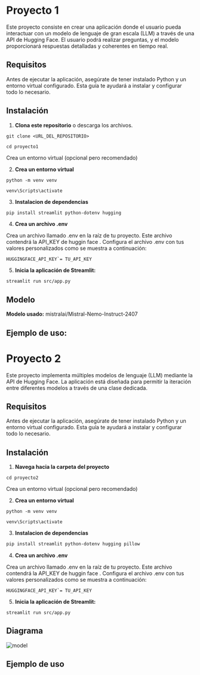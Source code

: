 
# Proyecto 1

Este proyecto consiste en crear una aplicación donde el usuario pueda interactuar con un modelo de lenguaje de gran escala (LLM) a través de una API de Hugging Face. El usuario podrá realizar preguntas, y el modelo proporcionará respuestas detalladas y coherentes en tiempo real.



## Requisitos

Antes de ejecutar la aplicación, asegúrate de tener instalado Python y un entorno virtual configurado. Esta guía te ayudará a instalar y configurar todo lo necesario.

## Instalación

1. **Clona este repositorio** o descarga los archivos.

 
```
git clone <URL_DEL_REPOSITORIO>

cd proyecto1
```

Crea un entorno virtual (opcional pero recomendado)  


2. **Crea un entorno virtual**

  

```
python -m venv venv

venv\Scripts\activate
 ```
  
  

3. **Instalacion de dependencias**

```bash
pip install streamlit python-dotenv hugging
```

4. **Crea un archivo .env**

  

Crea un archivo llamado .env en la raíz de tu proyecto. Este archivo contendrá la API_KEY de huggin face . Configura el archivo .env con tus valores personalizados como se muestra a continuación:

  
```
HUGGINGFACE_API_KEY`= TU_API_KEY
```
  
  

5. **Inicia la aplicación de Streamlit:**

```
streamlit run src/app.py

```

## Modelo

**Modelo usado:** mistralai/Mistral-Nemo-Instruct-2407 

## Ejemplo de uso:




# Proyecto 2

Este proyecto implementa múltiples modelos de lenguaje (LLM) mediante la API de Hugging Face. La aplicación está diseñada para permitir la iteración entre diferentes modelos a través de una clase dedicada.


## Requisitos

Antes de ejecutar la aplicación, asegúrate de tener instalado Python y un entorno virtual configurado. Esta guía te ayudará a instalar y configurar todo lo necesario.

## Instalación

1. **Navega hacia la carpeta del proyecto**

 
```
cd proyecto2
```

Crea un entorno virtual (opcional pero recomendado)  


2. **Crea un entorno virtual**

  

```
python -m venv venv

venv\Scripts\activate
 ```
  
  

3. **Instalacion de dependencias**

```bash
pip install streamlit python-dotenv hugging pillow
```

4. **Crea un archivo .env**

  

Crea un archivo llamado .env en la raíz de tu proyecto. Este archivo contendrá la API_KEY de huggin face . Configura el archivo .env con tus valores personalizados como se muestra a continuación:

  
```
HUGGINGFACE_API_KEY`= TU_API_KEY
```
  
  

5. **Inicia la aplicación de Streamlit:**

```
streamlit run src/app.py
```

## Diagrama
![model](https://github.com/user-attachments/assets/4d935bab-e6c3-4f5a-98d3-b46d411f97f5)

## Ejemplo de uso
